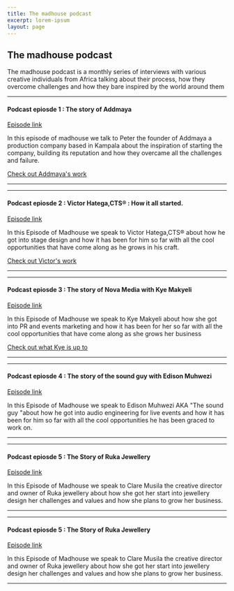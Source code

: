 ```yaml
---
title: The madhouse podcast
excerpt: lorem-ipsum
layout: page
---
```

## The madhouse podcast

The madhouse podcast is a monthly series of interviews with various creative individuals from Africa talking about their process, how they overcome challenges and how they bare inspired by the world around them

---

#### Podcast epiosde 1 : The story of Addmaya

[Episode link](https://cutt.ly/Vxq00yu)

In this episode of madhouse we talk to Peter the founder of Addmaya a production company based in Kampala about the inspiration of starting the company, building its reputation and how they overcame all the challenges and failure.

[Check out Addmaya's work](www.addmaya.com) 

---

---

#### Podcast epiosde 2 : Victor Hatega,CTS® : How it all started.

[Episode link](https://cutt.ly/fxq9yOE)

In this Episode of Madhouse we speak to Victor Hatega,CTS® about how he got into stage design and how it has been for him so far with all the cool opportunities that have come along as he grows in his craft.

[Check out Victor's work](www.victorhatega.com/) 

---

---

#### Podcast epiosde 3 : The story of Nova Media with Kye Makyeli

[Episode link](https://cutt.ly/6xq4LxN)

In this Episode of Madhouse we speak to Kye Makyeli about how she got into PR and events marketing and how it has been for her  so far with all the cool opportunities that have come along as she grows her business

[Check out what Kye is up to](https://cutt.ly/ixq3Ddx) 

---

---

#### Podcast epiosde 4 : The story of the sound guy with Edison Muhwezi

[Episode link](https://cutt.ly/uxq4IQc)

In this Episode of Madhouse we speak to Edison Muhwezi AKA "The sound guy "about how he got into audio engineering for live events and how it has been for him  so far with all the cool opportunities he has been graced to work on.


---

---

#### Podcast epiosde 5 : The Story of Ruka Jewellery

[Episode link](https://cutt.ly/nxq42CE)

In this Episode of Madhouse we speak to Clare Musila the creative director and owner of Ruka jewellery about how she got her start into jewellery design  her challenges and values and how she plans to grow her business.

---

---

#### Podcast epiosde 5 : The Story of Ruka Jewellery

[Episode link](https://cutt.ly/nxq42CE)

In this Episode of Madhouse we speak to Clare Musila the creative director and owner of Ruka jewellery about how she got her start into jewellery design  her challenges and values and how she plans to grow her business.

---

